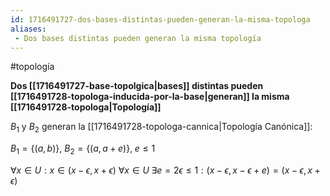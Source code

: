 ```yaml
---
id: 1716491727-dos-bases-distintas-pueden-generan-la-misma-topologa
aliases:
 - Dos bases distintas pueden generan la misma topología
---
```


#topología 

**Dos [[1716491727-base-topolgica|bases]] distintas pueden [[1716491728-topologa-inducida-por-la-base|generan]] la misma [[1716491728-topologa|Topología]]**

$B_1$ y $B_2$ generan la [[1716491728-topologa-cannica|Topología Canónica]]:

$B_1 = \{(a,b)\}$, $B_2 = \{(a, a + e)\}, \; e \leq 1$

$\forall x \in U :x \in (x-\epsilon, x+\epsilon)$
$\forall x \in U \; \exists e = 2\epsilon \leq 1: (x-\epsilon, x-\epsilon+e) = (x-\epsilon, x + \epsilon)$